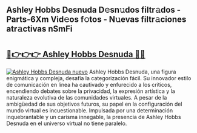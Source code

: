 ## Ashley Hobbs Desnuda D𝚎sn𝚞dos filtr𝚊dos - Parts-6Xm Vid𝚎os f𝚘tos - N𝚞evas filtr𝚊ciones atr𝚊ctivas nSmFi

# <h2><a href="http://mbci9d6.tromn.icu/?c=Ashley+Hobbs+Desnuda">🔗👉👉👉 Ashley Hobbs Desnuda 🔗🔗</a></h2>

[![Ashley Hobbs Desnuda nuevo](https://i.imgur.com/pEAQMta.gif)](http://mbci9d6.tromn.icu/?c=Ashley+Hobbs+Desnuda)
Ashley Hobbs Desnuda, una figura enigmática y compleja, desafía la categorización fácil. Su innovador estilo de comunicación en línea ha cautivado y enfurecido a los críticos, encendiendo debates sobre la privacidad, la expresión artística y la naturaleza evolutiva de las comunidades virtuales. A pesar de la ambigüedad de sus objetivos futuros, su papel en la configuración del mundo virtual es incuestionable. Impulsada por una determinación inquebrantable y un carisma innegable, la presencia de Ashley Hobbs Desnuda en el universo virtual no tiene paralelo.
